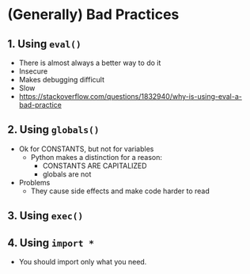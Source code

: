 # (Generally) Bad Practices

## 1. Using `eval()`
 - There is almost always a better way to do it
 - Insecure
 - Makes debugging difficult
 - Slow
 - https://stackoverflow.com/questions/1832940/why-is-using-eval-a-bad-practice
## 2. Using `globals()`
 - Ok for CONSTANTS, but not for variables
    - Python makes a distinction for a reason:
      - CONSTANTS ARE CAPITALIZED
      - globals are not
 - Problems
    - They cause side effects and make code harder to read
## 3. Using `exec()`
## 4. Using `import *`
 - You should import only what you need.  

